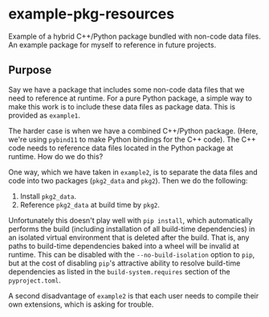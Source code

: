 # example-pkg-resources
Example of a hybrid C++/Python package bundled with non-code data files. An example
package for myself to reference in future projects.

## Purpose

Say we have a package that includes some non-code data files that we need to reference at
runtime. For a pure Python package, a simple way to make this work is to include these
data files as package data. This is provided as `example1`.

The harder case is when we have a combined C++/Python package. (Here, we're
using `pybind11` to make Python bindings for the C++ code). The C++ code
needs to reference data files located in the Python package at runtime.
How do we do this?

One way, which we have taken in `example2`, is to separate the data files
and code into two packages (`pkg2_data` and `pkg2`). Then we do the following:
 1. Install `pkg2_data`.
 2. Reference `pkg2_data` at build time by `pkg2`.

Unfortunately this doesn't play well with `pip install`, which automatically
performs the build (including installation of all build-time dependencies)
in an isolated virtual environment that is deleted after the build. That is,
any paths to build-time dependencies baked into a wheel will be
invalid at runtime. This can be disabled with the `--no-build-isolation`
option to `pip`, but at the cost of disabling `pip`'s attractive ability to
resolve build-time dependencies as listed in the `build-system.requires`
section of the `pyproject.toml`.

A second disadvantage of `example2` is that each user needs to compile
their own extensions, which is asking for trouble.
